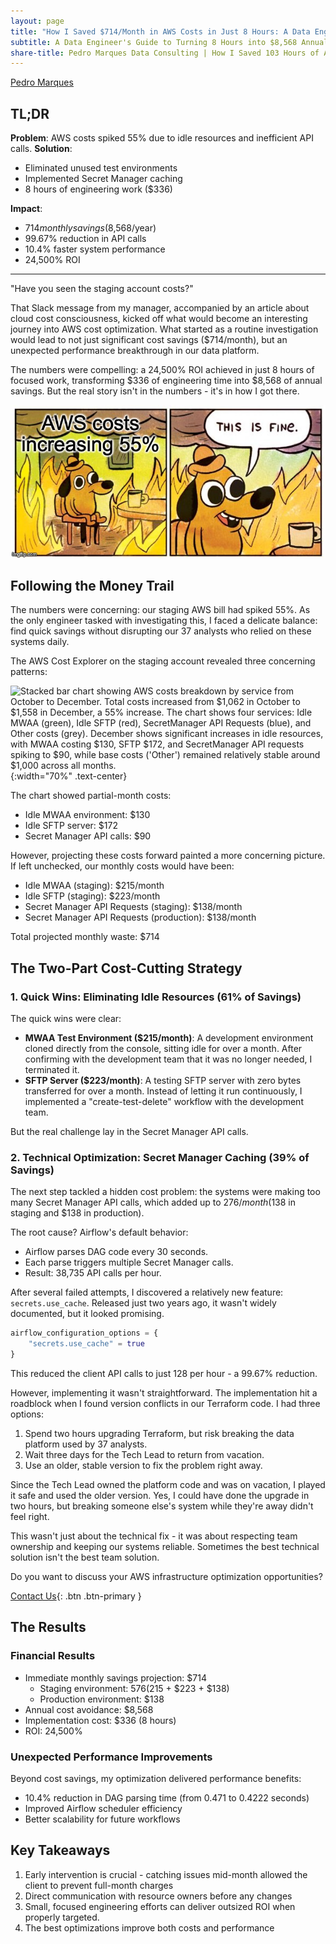 ```yaml
---
layout: page
title: "How I Saved $714/Month in AWS Costs in Just 8 Hours: A Data Engineering Story"
subtitle: A Data Engineer's Guide to Turning 8 Hours into $8,568 Annual AWS Savings
share-title: Pedro Marques Data Consulting | How I Saved 103 Hours of Analyst Time per Month
---
```


[Pedro Marques](https://www.linkedin.com/in/paguasmar/)

## TL;DR

**Problem**: AWS costs spiked 55% due to idle resources and inefficient API calls.
**Solution**:
- Eliminated unused test environments
- Implemented Secret Manager caching
- 8 hours of engineering work ($336)

**Impact**:
- $714 monthly savings ($8,568/year)
- 99.67% reduction in API calls
- 10.4% faster system performance
- 24,500% ROI

---

"Have you seen the staging account costs?"

That Slack message from my manager, accompanied by an article about cloud cost consciousness, kicked off what would become an interesting journey into AWS cost optimization. What started as a routine investigation would lead to not just significant cost savings ($714/month), but an unexpected performance breakthrough in our data platform.

The numbers were compelling: a 24,500% ROI achieved in just 8 hours of focused work, transforming $336 of engineering time into $8,568 of annual savings. But the real story isn't in the numbers - it's in how I got there.

![A popular meme showing a cartoon dog sitting at a table drinking coffee, surrounded by flames in a burning room. The dog is wearing a small hat and has a calm, slightly forced smile. Above the scene is text reading 'AWS costs increasing 55%' and below is the dog's famous quote 'This is fine.' The meme ironically portrays maintaining composure while ignoring an obviously dangerous situation, representing how teams sometimes overlook escalating cloud costs until they become a serious problem.](/imgs/case-studies/saved-aws-costs/meme_this_is_fine.jpg)
## Following the Money Trail

The numbers were concerning: our staging AWS bill had spiked 55%. As the only engineer tasked with investigating this, I faced a delicate balance: find quick savings without disrupting our 37 analysts who relied on these systems daily.

The AWS Cost Explorer on the staging account revealed three concerning patterns:

![Stacked bar chart showing AWS costs breakdown by service from October to December. Total costs increased from $1,062 in October to $1,558 in December, a 55% increase. The chart shows four services: Idle MWAA (green), Idle SFTP (red), SecretManager API Requests (blue), and Other costs (grey). December shows significant increases in idle resources, with MWAA costing $130, SFTP $172, and SecretManager API requests spiking to $90, while base costs ('Other') remained relatively stable around $1,000 across all months.](/imgs/case-studies/saved-aws-costs/aws_services_cost_dist_by_month.png){:width="70%" .text-center}

The chart showed partial-month costs:

- Idle MWAA environment: $130
- Idle SFTP server: $172
- Secret Manager API calls: $90

However, projecting these costs forward painted a more concerning picture. If left unchecked, our monthly costs would have been:

- Idle MWAA (staging): $215/month
- Idle SFTP (staging): $223/month
- Secret Manager API Requests (staging): $138/month
- Secret Manager API Requests (production): $138/month

Total projected monthly waste: $714

## The Two-Part Cost-Cutting Strategy

### 1. Quick Wins: Eliminating Idle Resources (61% of Savings)

The quick wins were clear:

- **MWAA Test Environment ($215/month)**: A development environment cloned directly from the console, sitting idle for over a month. After confirming with the development team that it was no longer needed, I terminated it.
- **SFTP Server ($223/month)**: A testing SFTP server with zero bytes transferred for over a month. Instead of letting it run continuously, I implemented a "create-test-delete" workflow with the development team.

But the real challenge lay in the Secret Manager API calls.
### 2. Technical Optimization: Secret Manager Caching (39% of Savings)

The next step tackled a hidden cost problem: the systems were making too many Secret Manager API calls, which added up to $276/month ($138 in staging and $138 in production).

The root cause? Airflow's default behavior:

- Airflow parses DAG code every 30 seconds.
- Each parse triggers multiple Secret Manager calls.
- Result: 38,735 API calls per hour.

After several failed attempts, I discovered a relatively new feature: `secrets.use_cache`. Released just two years ago, it wasn't widely documented, but it looked promising.

```terraform
airflow_configuration_options = {
	"secrets.use_cache" = true
}
```

This reduced the client API calls to just 128 per hour - a 99.67% reduction.

However, implementing it wasn't straightforward. The implementation hit a roadblock when I found version conflicts in our Terraform code. I had three options:

1. Spend two hours upgrading Terraform, but risk breaking the data platform used by 37 analysts.
2. Wait three days for the Tech Lead to return from vacation.
3. Use an older, stable version to fix the problem right away.

Since the Tech Lead owned the platform code and was on vacation, I played it safe and used the older version. Yes, I could have done the upgrade in two hours, but breaking someone else's system while they're away didn't feel right.

This wasn't just about the technical fix - it was about respecting team ownership and keeping our systems reliable. Sometimes the best technical solution isn't the best team solution.

Do you want to discuss your AWS infrastructure optimization opportunities?

[Contact Us](/contact){: .btn .btn-primary }

## The Results

### Financial Results

- Immediate monthly savings projection: $714
    - Staging environment: $576 ($215 + $223 + $138)
    - Production environment: $138
- Annual cost avoidance: $8,568
- Implementation cost: $336 (8 hours)
- ROI: 24,500%

### Unexpected Performance Improvements

Beyond cost savings, my optimization delivered performance benefits:

- 10.4% reduction in DAG parsing time (from 0.471 to 0.4222 seconds)
- Improved Airflow scheduler efficiency
- Better scalability for future workflows

## Key Takeaways

1. Early intervention is crucial - catching issues mid-month allowed the client to prevent full-month charges
2. Direct communication with resource owners before any changes
3. Small, focused engineering efforts can deliver outsized ROI when properly targeted.
4. The best optimizations improve both costs and performance
